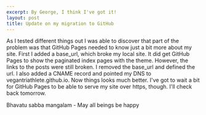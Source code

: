 ```yaml
---
excerpt: By George, I think I've got it!
layout: post
title: Update on my migration to GitHub
---
```

As I tested different things out I was able to discover that part of the problem was that GitHub Pages needed to know just a bit more about my site. First I added a base_url, which broke my local site. It did get GitHub Pages to show the paginated index pages with the theme. However, the links to the posts were still broken. I removed the base_url and defined the url. I also added a CNAME record and pointed my DNS to vegantriathlete.github.io. Now things looks much better. I've got to wait a bit for GitHub Pages to be able to serve my site over https, though. I'll check back tomorrow.

Bhavatu sabba mangalam - May all beings be happy
